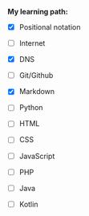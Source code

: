 **My learning path:**

- [x] Positional notation
- [ ] Internet
- [x] DNS
- [ ] Git/Github
- [x] Markdown

- [ ] Python

- [ ] HTML
- [ ] CSS
- [ ] JavaScript
- [ ] PHP

- [ ] Java
- [ ] Kotlin
